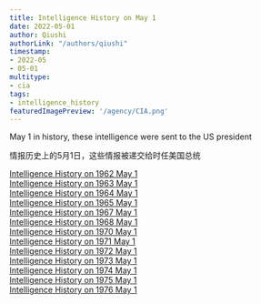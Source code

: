 ```yaml
---
title: Intelligence History on May 1
date: 2022-05-01
author: Qiushi 
authorLink: "/authors/qiushi"
timestamp: 
- 2022-05
- 05-01
multitype: 
- cia
tags: 
- intelligence_history
featuredImagePreview: '/agency/CIA.png'
---
```



May 1 in history, these intelligence were sent to the US president

情报历史上的5月1日，这些情报被递交给时任美国总统

<!--more-->







[Intelligence History on 1962 May 1](/dailybrief/1962-05-01)   
[Intelligence History on 1963 May 1](/dailybrief/1963-05-01)   
[Intelligence History on 1964 May 1](/dailybrief/1964-05-01)   
[Intelligence History on 1965 May 1](/dailybrief/1965-05-01)   
[Intelligence History on 1967 May 1](/dailybrief/1967-05-01)   
[Intelligence History on 1968 May 1](/dailybrief/1968-05-01)   
[Intelligence History on 1970 May 1](/dailybrief/1970-05-01)   
[Intelligence History on 1971 May 1](/dailybrief/1971-05-01)   
[Intelligence History on 1972 May 1](/dailybrief/1972-05-01)   
[Intelligence History on 1973 May 1](/dailybrief/1973-05-01)   
[Intelligence History on 1974 May 1](/dailybrief/1974-05-01)   
[Intelligence History on 1975 May 1](/dailybrief/1975-05-01)   
[Intelligence History on 1976 May 1](/dailybrief/1976-05-01)   
